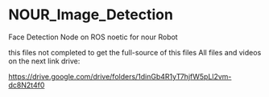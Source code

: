 # NOUR_Image_Detection
Face Detection Node on ROS noetic for nour Robot

this files not completed to get the full-source of this files 
All files and videos on the next link drive:

https://drive.google.com/drive/folders/1dinGb4R1yT7hjfW5pLl2vm-dc8N2t4f0


